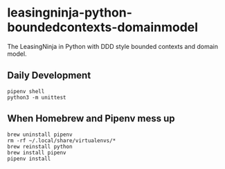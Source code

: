 # leasingninja-python-boundedcontexts-domainmodel

The LeasingNinja in Python with DDD style bounded contexts and domain model.

## Daily Development

```fish
pipenv shell
python3 -m unittest
```

## When Homebrew and Pipenv mess up

```fish
brew uninstall pipenv
rm -rf ~/.local/share/virtualenvs/*
brew reinstall python
brew install pipenv
pipenv install
```
